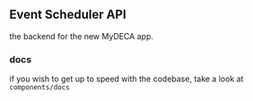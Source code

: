 ## Event Scheduler API

the backend for the new MyDECA app.

### docs

if you wish to get up to speed with the codebase, take a look at `components/docs`
